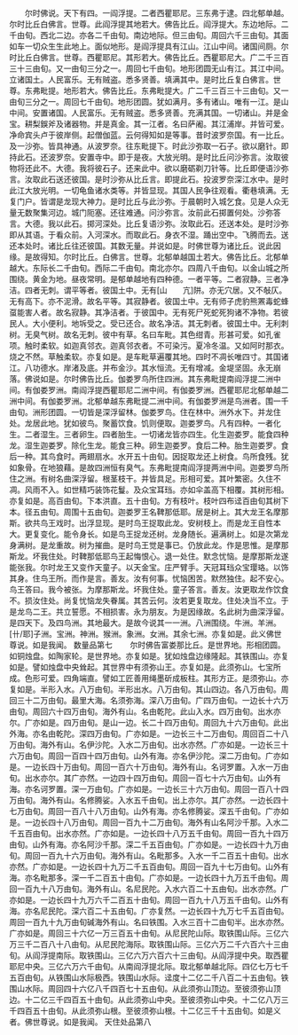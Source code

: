 <!-- { "loadSidebar": true } -->
　　尔时佛说。天下有四。一阎浮提。二者西瞿耶尼。三东弗于逮。四北郁单越。尔时比丘白佛言。世尊。此阎浮提其地若大。佛告比丘。阎浮提大。东边地际。二千由旬。西北二边。亦各二千由旬。南边地际。但三由旬。周回六千三由旬。其面如车一切众生生此地上。面似地形。是阎浮提具有江山。江山中间。诸国间厕。尔时比丘白佛言。世尊。西瞿耶尼。其形若大。佛告比丘。西瞿耶尼大。广二千三百三十三由旬。又一由旬三分之一。周回七千由旬。地形团圆无山有江。其江中间。立诸国土。人民富乐。无有贼盗。悉多贤善。填满其中。是时比丘复白佛言。世尊。东弗毗提。地形若大。佛告比丘。东弗毗提大。广二千三百三十三由旬。又一由旬三分之一。周回七千由旬。地形团圆。犹如满月。多有诸山。唯有一江。是山中间。安置诸国。人民富乐。无有贼盗。悉多贤善。充满其国。一切诸山。并是金宝。耕梨鋘斧及诸器物。并是真金。其一江者。名曰萨阇。其江浦岸。并皆可爱。净命宾头卢于彼岸侧。起僧伽蓝。云何得知如是等事。昔时波罗奈国。有一比丘。及一沙弥。皆具神通。从波罗奈。往东毗提下。时此沙弥取一石子。欲以磨针。即持此石。还波罗奈。安置寺中。即于是夜。大放光明。是时比丘问沙弥言。汝取彼物将还此不。大德。我将彼石子。还来此中。欲以磨砺剃刀针等。比丘即便语沙弥言。汝取此石送还彼国。是时沙弥从比丘言。即提此石。投波罗奈深江水中。是时此江大放光明。一切龟鱼诸水类等。并皆显现。其国人民争往观看。衢巷填满。无复门户。皆谓是龙现大神力。是时比丘与此沙弥。于晨朝时入城乞食。见是人众无量无数聚集河边。城门阨塞。还往难通。问沙弥言。汝前此石掷置何处。沙弥答言。大德。我以此石。掷河深处。比丘复语沙弥。汝取此石。还送本处。是时沙弥即从其语。于看众前。入河深水。而取此石。身衣不湿。踊出空中。飞腾而去。送还本处时。诸比丘往还彼国。其数无量。并说如是。时佛世尊为诸比丘。说此因缘。是故得知。尔时比丘。白佛言。世尊。北郁单越国土若大。佛告比丘。北郁单越大。东际长二千由旬。西际二千由旬。南北亦尔。四周八千由旬。以金山城之所围绕。黄金为地。昼夜常明。是郁单越地有四种德。一者平等。二者寂静。三者净洁。四者无刺。谓平等者。彼国土中。无有[山　　亢]阱。亦无穴居。又不敧仄。无有高下。亦不泥滑。故名平等。其寂静者。彼国土中。无有师子虎豹熊罴毒蛇蜂虿能害人者。故名寂静。其净洁者。于彼国中。无有死尸死蛇死狗诸不净物。若彼民人。大小便利。地坼受之。受已还合。故名净洁。其无刺者。彼国土中。无利刺树。无臭气树。故名无刺。彼中有草。名曰车毗。其色绀青。形甚可爱。如孔雀项。触时柔软。如迦真邻衣。迦真邻衣者。不可染污。夏冷冬温。又如阿时那衣。烧之不然。草触柔软。亦复如是。是车毗草遍覆其地。四时不凋长唯四寸。其国诸江。八功德水。岸渚及底。并布金沙。其水恒流。无有增减。金堤坚固。永无崩落。佛说如是。尔时佛告比丘。伽娄罗鸟所住四洲。其东弗毗提南阎浮提二洲中间。有伽娄罗洲。南阎浮提西瞿耶尼二洲中间。有伽娄罗洲。西瞿耶尼北郁单越二洲中间。有伽娄罗洲。北郁单越东弗毗提二洲中间。有伽娄罗洲是鸟洲者。围一千由旬。洲形团圆。一切皆是深浮留林。伽娄罗鸟。住在林中。洲外水下。并龙住处。龙居此地。犹如彼鸟。聚蓄饮食。饥则便取。迦娄罗鸟。凡有四种。一者化生。二者湿生。三者卵生。四者胎生。一切诸龙皆亦四生。化生迦娄罗。能食四种龙。湿生迦娄罗。除化生龙。能食三种。卵生迦娄罗。食后二种。胎生迦娄罗。食后一种。其鸟食时。两翅扇水。水开五十由旬。因捉取龙还上树食。鸟所食残。犹如象骨。在地狼藉。是故四洲恒有臭气。东弗毗提南阎浮提两洲中间。迦娄罗鸟所住之洲。有树名曲深浮留。根茎枝干。并皆具足。形相可爱。其叶繁密。久住不凋。风雨不入。如世精巧装饰花鬘。及众宝耳珰。亦如伞盖高下相覆。其树形相。亦复如是。高百由旬。下本洪直。五十由旬。方有枝叶。枝叶四布迳百由旬其树下本。径五由旬。周围十五由旬。迦娄罗王名鞞那低耶。居是树上。其大龙王名摩那斯。欲共鸟王戏时。出浮显现。是时鸟王捉取此龙。安树枝上。而是龙王自性本大。更复变化。能令身长。如是鸟王捉龙还树。龙身随长。遍满树上。如是次第龙身满树。是龙重故。树为摧曲。是时鸟王觉是事已。仍放此龙。作是思惟。是摩那斯龙。坏我住处。时鞞那低耶鸟王起悔恨心。退一处住。默念忧恼。是摩那斯龙遂能张我。尔时龙王又变作天童子。以天金宝。庄严臂手。天冠耳珰众宝璎珞。以饰其身。住鸟王所。而作是言。善友。汝有何事。忧恼困苦。默然独住。起不安心。鸟王答曰。我今被张。为摩那斯龙。坏我住处。童子答言。善友。汝更取龙作饮食不。损汝住处。尚复忧恼龙失眷属。其苦云何。汝若更复取龙。住处决当不立。于是龙鸟二王。共立誓愿。不相损害。永为朋友。为是因缘故。名此树为曲深浮留。是四天下。及四鸟洲。其地最大。是故今说其一一洲。八洲围绕。牛洲。羊洲。[卄/耶]子洲。宝洲。神洲。猴洲。象洲。女洲。其余七洲。亦复如是。此义佛世尊说。如是我闻。
数量品第七
　　尔时佛告富娄那比丘。是世界地。形相团圆。如铜烛盘。如陶家轮。是世界地。亦复如是。犹如烛盘边缘隆起。其铁围山。亦复如是。譬如烛盘中央耸起。其世界中有须弥山王。亦复如是。此须弥山。七宝所成。色形可爱。四角端直。譬如工匠善用绳墨斫成板柱。其形方正。是须弥山。亦复如是。半形入水。八万由旬。半形出水。八万由旬。其山四边。各八万由旬。周回三十二万由旬。最里大海。名须弥海。深八万由旬。广四万由旬。一边长十六万由旬。周回六十四万由旬。海外有山。名由乾陀。此山入水。四万由旬。出水亦尔。广亦如是。四万由旬。是山一边。长二十四万由旬。周回九十六万由旬。此出外海。亦名由乾陀。深四万由旬。广亦如是。一边长三十二万由旬。周回百二十八万由旬。海外有山。名伊沙陀。入水二万由旬。出水亦然。广亦如是。一边长三十六万由旬。周回一百四十四万由旬。山外有海。亦名伊沙陀。深二万由旬。广亦如是。一边长四十万由旬。周回一百六十万由旬。海外有山。名诃罗置。入水一万由旬。出水亦尔。其广亦然。一边四十四万由旬。周回一百七十六万由旬。山外有海。亦名诃罗置。深一万由旬。广亦如是。一边长三十六万由旬。周回一百八十四万由旬。海外有山。名修腾娑。入水五千由旬。出上亦尔。其广亦然。一边长四十七万由旬。周回一百八十八万由旬。山外有海。亦名修腾娑。深五千由旬。广亦如是。一边长四十八万由旬。周回一百九十二万由旬。海外有山名阿沙千那。入水二千五百由旬。出水亦然。广亦如是。一边长四十八万五千由旬。周回一百九十四万由旬。山外有海。亦名阿沙千那。深二千五百由旬。广亦如是。一边长四十九万由旬。周回一百九十六万由旬。海外有山。名毗那多。入水一千二百五十由旬。出水亦然。广亦如是。一边长四十九万二千五百由旬。周回一百九十七万由旬。山外有海。亦名毗那多。深一千二百五十由旬。广亦如是。一边长四十九万五千由旬。周回一百九十八万由旬。海外有山。名尼民陀。入水六百二十五由旬。出水亦然。广亦如是。一边长四十九万六千二百五十由旬。周回一百九十八万五千由旬。山外有海。亦名尼民陀。深六百二十五由旬。广亦复然。一边长四十九万七千五百由旬。周回一百九十九万由旬碱海外有山。名曰铁围。入水三百十二由旬半。出水亦然。广亦如是。周回三十六亿一万三百五十由旬。从尼民陀山际。取铁围山际。三亿六万三千二百八十八由旬。从尼民陀海际。取铁围山际。三亿六万二千六百六十三由旬。从阎浮提南际。取铁围山。三亿六万六百六十三由旬。从阎浮提中央。取西瞿耶尼中央。三亿六万六千由旬。从南阎浮提北际。取北郁单越北际。四亿七万七千五百由旬。从铁围山水际极西。铁围山水际。迳度十二亿二千八百二十五由旬。铁围山水际。周回四十六亿八千四百七十五由旬。从此须弥山顶边。至彼须弥山顶边。十二亿三千四百五十由旬。从此须弥山中央。至彼须弥山中央。十二亿八万三千四百五十由旬。从此须弥山根。至彼须弥山根。十二亿三千十五由旬。如是义者。佛世尊说。如是我闻。
天住处品第八

